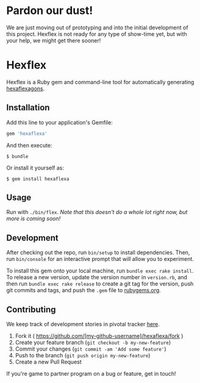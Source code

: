 # Pardon our dust!
We are just moving out of prototyping and into the initial development of this
project.  Hexflex is not ready for any type of show-time yet, but with your
help, we might get there sooner!

# Hexflex

Hexflex is a Ruby gem and command-line tool for automatically generating
[hexaflexagons].

## Installation

Add this line to your application's Gemfile:

```ruby
gem 'hexaflexa'
```

And then execute:

    $ bundle

Or install it yourself as:

    $ gem install hexaflexa

## Usage

Run with `./bin/flex`.  *Note that this doesn't do a whole lot right now, but
more is coming soon!*

## Development

After checking out the repo, run `bin/setup` to install dependencies. Then, run
`bin/console` for an interactive prompt that will allow you to experiment.

To install this gem onto your local machine, run `bundle exec rake install`. To
release a new version, update the version number in `version.rb`, and then run
`bundle exec rake release` to create a git tag for the version, push git commits
and tags, and push the `.gem` file to [rubygems.org](https://rubygems.org).

## Contributing

We keep track of development stories in pivotal tracker [here][hexflex tracker].

1. Fork it ( https://github.com/[my-github-username]/hexaflexa/fork )
2. Create your feature branch (`git checkout -b my-new-feature`)
3. Commit your changes (`git commit -am 'Add some feature'`)
4. Push to the branch (`git push origin my-new-feature`)
5. Create a new Pull Request

If you're game to partner program on a bug or feature, get in touch!

[hexaflexagons]: http://en.wikipedia.org/wiki/Flexagon#Trihexaflexagon
[hexflex tracker]: https://www.pivotaltracker.com/n/projects/1309438
